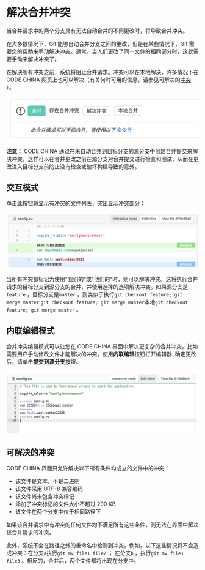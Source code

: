 # 解决合并冲突[](#resolve-conflicts "Permalink")

当合并请求中的两个分支具有无法自动合并的不同更改时，将导致合并冲突。

在大多数情况下，Git 能够自动合并分支之间的更改，但是在某些情况下，Git 需要您的帮助来手动解决冲突。通常，当人们更改了同一文件的相同部分时，这就需要手动来解决冲突了。

在解决所有冲突之前，系统将阻止合并请求。冲突可以在本地解决，许多情况下在 CODE CHINA 网页上也可以解决（有关何时可用的信息，请参见可解决的[冲突](#可解决的冲突) ）。

[![Merge request widget](/docs/img/merge_request_widget.png)](/docs/img/merge_request_widget.png)

**注意：** CODE CHINA 通过在未自动合并到目标分支的源分支中创建合并提交来解决冲突，这样可以在合并更改之前在源分支对合并提交进行检查和测试，从而在更改进入目标分支前防止没有检查或破坏构建导致的意外。

## 交互模式[](#resolve-conflicts-interactive-mode "Permalink")

单击此按钮将显示有冲突的文件列表，突出显示冲突部分：

[![Conflict section](/docs/img/conflict_section.png)](/docs/img/conflict_section.png)

当所有冲突都标记为使用"我们的"或"他们的"时，则可以解决冲突。这将执行合并请求的目标分支到源分支的合并，并使用选择的选项解决冲突。如果源分支是`feature` ，目标分支是`master` ，则类似于执行`git checkout feature; git merge master` `git checkout feature; git merge master`本地`git checkout feature; git merge master` 。

## 内联编辑模式[](#resolve-conflicts-inline-editor "Permalink")

合并冲突编辑模式可以让您在 CODE CHINA 界面中解决更复杂的合并冲突，比如需要用户手动修改文件才能解决的冲突。使用**内联编辑**按钮打开编辑器. 确定更改后，请单击**提交到源分支**按钮。

[![Merge conflict editor](/docs/img/merge_conflict_editor.png)](/docs/img/merge_conflict_editor.png)

## 可解决的冲突[](#conflicts-available-for-resolution "Permalink")

CODE CHINA 界面只允许解决以下所有条件均成立的文件中的冲突：

*   该文件是文本，不是二进制
*   该文件采用 UTF-8 兼容编码
*   该文件尚未包含冲突标记
*   添加了冲突标记的文件大小不超过 200 KB
*   该文件在两个分支中位于相同路径下

如果该合并请求中有冲突的任何文件均不满足所有这些条件，则无法在界面中解决该合并请求的冲突。

此外，系统不会在路径之外的重命名中检测到冲突。例如，以下这些情况将不会造成冲突：在分支`a`执行`git mv file1 file2` ； 在分支`b` ，执行`git mv file1 file3` 。相反的，合并后，两个文件都将出现在分支中。